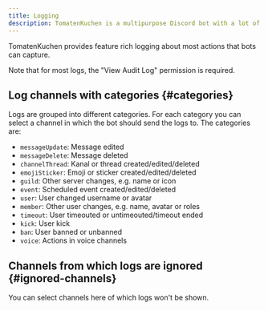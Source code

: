 ```yaml
---
title: Logging
description: TomatenKuchen is a multipurpose Discord bot with a lot of features for your server. This page explains the logging system.
---
```


TomatenKuchen provides feature rich logging about most actions that bots can capture.

Note that for most logs, the "View Audit Log" permission is required.

## Log channels with categories {#categories}

Logs are grouped into different categories. For each category you can select a channel in which the bot should send the logs to. The categories are:

- `messageUpdate`: Message edited
- `messageDelete`: Message deleted
- `channelThread`: Kanal or thread created/edited/deleted
- `emojiSticker`: Emoji or sticker created/edited/deleted
- `guild`: Other server changes, e.g. name or icon
- `event`: Scheduled event created/edited/deleted
- `user`: User changed username or avatar
- `member`: Other user changes, e.g. name, avatar	or roles
- `timeout`: User timeouted or untimeouted/timeout ended
- `kick`: User kick
- `ban`: User banned or unbanned
- `voice`: Actions in voice channels

## Channels from which logs are ignored {#ignored-channels}

You can select channels here of which logs won't be shown.

